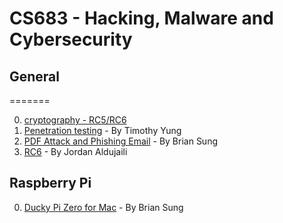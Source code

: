 
# CS683 - Hacking, Malware and Cybersecurity

## General
=======

0. [cryptography - RC5/RC6](https://github.com/usfca/cs683/tree/master/cryptography)
1. [Penetration testing](https://github.com/usfca/cs683/tree/master/penetration%20testing) - By Timothy Yung
1. [PDF Attack and Phishing Email](https://github.com/ohbriansung/phishing_email_pdf_attack) - By Brian Sung
1. [RC6](https://github.com/jaldujaili/cs683/tree/master/cryptography/RC6/Jordan's%20RC6) - By Jordan Aldujaili

## Raspberry Pi

0. [Ducky Pi Zero for Mac](https://github.com/ohbriansung/usb_rubber_ducky/tree/master/pi_zero_ducky) - By Brian Sung
